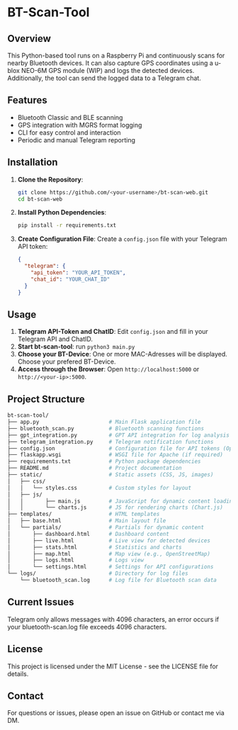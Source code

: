 # BT-Scan-Tool

## Overview
This Python-based tool runs on a Raspberry Pi and continuously scans for nearby Bluetooth devices. It can also capture GPS coordinates using a u-blox NEO-6M GPS module (WIP) and logs the detected devices. Additionally, the tool can send the logged data to a Telegram chat.

## Features
- Bluetooth Classic and BLE scanning
- GPS integration with MGRS format logging
- CLI for easy control and interaction
- Periodic and manual Telegram reporting

## Installation
1. **Clone the Repository**:
    ```bash
    git clone https://github.com/<your-username>/bt-scan-web.git
    cd bt-scan-web
    ```

2. **Install Python Dependencies**:
    ```bash
    pip install -r requirements.txt
    ```

3. **Create Configuration File**:
    Create a `config.json` file with your Telegram API token:
    ```json
    {
      "telegram": {
        "api_token": "YOUR_API_TOKEN",
        "chat_id": "YOUR_CHAT_ID"
      }
    }
    ```

## Usage
1. **Telegram API-Token and ChatID**:
   Edit `config.json` and fill in your Telegram API and ChatID.
2. **Start bt-scan-tool**:
   run `python3 main.py`
3. **Choose your BT-Device**:
   One or more MAC-Adresses will be displayed. Choose your prefered BT-Device.
4. **Access through the Browser**:
   Open `http://localhost:5000` or `http://<your-ip>:5000`.
    

## Project Structure
```bash
bt-scan-tool/
├── app.py                      # Main Flask application file
├── bluetooth_scan.py           # Bluetooth scanning functions
├── gpt_integration.py          # GPT API integration for log analysis
├── telegram_integration.py     # Telegram notification functions
├── config.json                 # Configuration file for API tokens (Optional)
├── flaskapp.wsgi               # WSGI file for Apache (if required)
├── requirements.txt            # Python package dependencies
├── README.md                   # Project documentation
├── static/                     # Static assets (CSS, JS, images)
│   ├── css/
│   │   └── styles.css          # Custom styles for layout
│   ├── js/
│   │       ├── main.js         # JavaScript for dynamic content loading
│   │       └── charts.js       # JS for rendering charts (Chart.js)
├── templates/                  # HTML templates
│   ├── base.html               # Main layout file
│   └── partials/               # Partials for dynamic content
│       ├── dashboard.html      # Dashboard content
│       ├── live.html           # Live view for detected devices
│       ├── stats.html          # Statistics and charts
│       ├── map.html            # Map view (e.g., OpenStreetMap)
│       ├── logs.html           # Logs view
│       └── settings.html       # Settings for API configurations
└── logs/                       # Directory for log files
    └── bluetooth_scan.log      # Log file for Bluetooth scan data
```
## Current Issues
Telegram only allows messages with 4096 characters, an error occurs if your bluetooth-scan.log file exceeds 4096 characters.

## License
This project is licensed under the MIT License - see the LICENSE file for details.

## Contact
For questions or issues, please open an issue on GitHub or contact me via DM.
